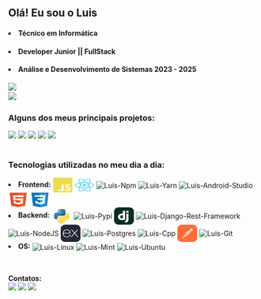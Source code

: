 ## Olá! Eu sou o Luis 
#### <li> Técnico em Informática
#### <li> Developer Junior || FullStack
#### <li> Análise e Desenvolvimento de Sistemas 2023 - 2025
<div>
  <img src="https://github-readme-stats.vercel.app/api?username=LuisMonteiroDev&show_icons=true&theme=radical"/> 
  <br>
  <img src="https://github-readme-stats.vercel.app/api/top-langs/?username=LuisMonteiroDev&theme=radical&layout=compact"/>
</div>

### Alguns dos meus principais projetos:
<div>
  <img src="https://github-readme-stats.vercel.app/api/pin/?username=LuisMonteiroDev&repo=Sentryperfomance&theme=radical"/>
  <img src="https://github-readme-stats.vercel.app/api/pin/?username=IsaqueRS&repo=barbershop-back&theme=radical"/>
  <img src="https://github-readme-stats.vercel.app/api/pin/?username=LuisMonteiroDev&repo=Crud-of-courses&theme=radical"/>
  <img src="https://github-readme-stats.vercel.app/api/pin/?username=LuisMonteiroDev&repo=gerador-de-senhas&theme=radical"/>
  <img src="https://github-readme-stats.vercel.app/api/pin/?username=LuisMonteiroDev&repo=service-nodeJS&theme=radical"/>
</div>
<br>

### Tecnologias utilizadas no meu dia a dia:
<div>
  <li> <strong>Frontend:</strong>
  <img align="center" alt="Luis-Js" height="30" width="40" src="https://raw.githubusercontent.com/devicons/devicon/master/icons/javascript/javascript-plain.svg">
  <img align="center" alt="Luis-React" height="30" width="40" src="https://raw.githubusercontent.com/devicons/devicon/master/icons/react/react-original.svg">
  <img align="center" alt="Luis-Npm" height="40" width="40" src="https://cdn.jsdelivr.net/gh/devicons/devicon/icons/npm/npm-original-wordmark.svg"/>
  <img align="center" alt="Luis-Yarn" height="35" width="40" src="https://cdn.jsdelivr.net/gh/devicons/devicon/icons/yarn/yarn-original.svg">
  <img align="center" alt="Luis-Android-Studio" height="40" width="40"   
   src="https://cdn.jsdelivr.net/gh/devicons/devicon/icons/androidstudio/androidstudio-original.svg"/>
  <img align="center" alt="Luis-HTML" height="30" width="40" src="https://raw.githubusercontent.com/devicons/devicon/master/icons/html5/html5-original.svg">
  <img align="center" alt="Luis-CSS" height="30" width="40" src="https://raw.githubusercontent.com/devicons/devicon/master/icons/css3/css3-original.svg">
  <br>
  <li> <strong>Backend:</strong>
  <img align="center" alt="Luis-Python" height="35" width="40" src="https://raw.githubusercontent.com/devicons/devicon/master/icons/python/python-original.svg">
  <img align="center" alt="Luis-Pypi" height="35" width="33" src="https://pypi.org/static/images/logo-small.2a411bc6.svg"/>
  <img align="center" alt="Luis-Django" height="35" width="40" src="https://raw.githubusercontent.com/tandpfun/skill-icons/59059d9d1a2c092696dc66e00931cc1181a4ce1f/icons/Django.svg"/>
  <img align="center" alt="Luis-Django-Rest-Framework" height="70" width="90" src="https://icon.icepanel.io/Technology/png-shadow-512/Django-REST.png"/>
  <img align="center" alt="Luis-NodeJS" height="35" width="40" src="https://cdn.jsdelivr.net/gh/devicons/devicon/icons/nodejs/nodejs-original.svg"/> 
  <img align="center" alt="Luis-ExpressJS" height="35" width="40" src="https://raw.githubusercontent.com/tandpfun/skill-icons/59059d9d1a2c092696dc66e00931cc1181a4ce1f/icons/ExpressJS-Dark.svg"/> 
  <img align="center" alt="Luis-Postgres" height="40" width="40"   
   src="https://cdn.jsdelivr.net/gh/devicons/devicon/icons/postgresql/postgresql-original.svg"/>
  <img align="center" alt="Luis-Cpp" height="40" width="40" src="https://cdn.jsdelivr.net/gh/devicons/devicon/icons/cplusplus/cplusplus-plain.svg" />
<!-- <img align="center" alt="Luis-MySQL" height="40" width="40"    
   src="https://cdn.jsdelivr.net/gh/devicons/devicon/icons/mysql/mysql-original.svg"/> -->
  <img align="center" alt="Luis-Postman" height="35" width="40"   
   src="https://github.com/tandpfun/skill-icons/blob/main/icons/Postman.svg"/>
  <img align="center" alt="Luis-Git" height="30" width="40" src="https://cdn.jsdelivr.net/gh/devicons/devicon/icons/git/git-original.svg"/>
  <br>
  <li> <strong>OS:</strong>
  <img align="center" alt="Luis-Linux" height="30"
   src="https://img.shields.io/badge/Linux-FCC624?style=for-the-badge&logo=linux&logoColor=black"/>
  <img align="center" alt="Luis-Mint" height="30" src="https://img.shields.io/badge/Linux_Mint-87CF3E?style=for-the-badge&logo=linux-mint&logoColor=black"/>
  <img align="center" alt="Luis-Ubuntu" height="30" src="https://img.shields.io/badge/Ubuntu-E95420?style=for-the-badge&logo=ubuntu&logoColor=black"/>
  <br>
  <br>
<!--
    <li> <strong>IDE'S:</strong>
  <img align="center" alt="Luis-Pycharm" height="30" src="https://cdn.jsdelivr.net/gh/devicons/devicon/icons/pycharm/pycharm-original.svg"/>
  <img align="center" alt="Luis-VSCODE" height="30"
   src="https://cdn.jsdelivr.net/gh/devicons/devicon/icons/vscode/vscode-original.svg"/> 
-->
</div>

##

<div> 
  <strong>Contatos:</strong>
  <br>
  <a href="https://www.instagram.com/luiszflp/" target="_blank"><img src="https://img.shields.io/badge/Instagram-E4405F?style=for-the-badge&logo=instagram&logoColor=white" target="_blank"></a> 
  <a href = "mailto:luismonteirodeveloper@gmail.com"><img src="https://img.shields.io/badge/-Gmail-%23333?style=for-the-badge&logo=gmail&logoColor=white" target="_blank"></a>
  <a href="https://www.linkedin.com/in/luis-felipe-43a29b256/" target="_blank"><img src="https://img.shields.io/badge/-LinkedIn-%230077B5?style=for-the-badge&logo=linkedin&logoColor=white" target="_blank"></a> 
</div>
